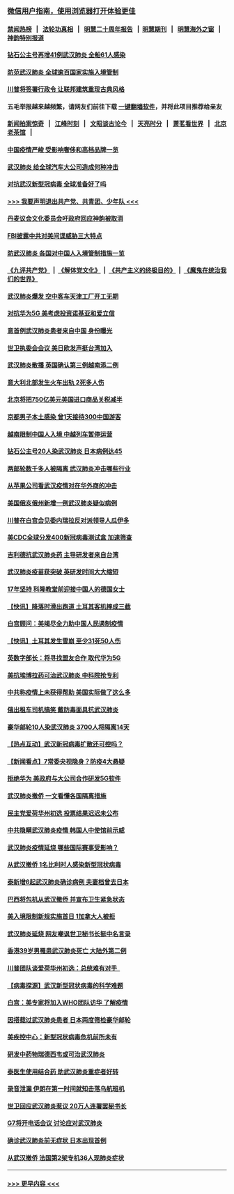 ### [微信用户指南，使用浏览器打开体验更佳](https://github.com/gfw-breaker/banned-news1/blob/master/indexes/wechat-guide.md?t=0)
#### [禁闻热榜](热点新闻.md?t=0)  &nbsp;&nbsp;|&nbsp;&nbsp; [法轮功真相](https://github.com/gfw-breaker/truth/blob/master/README.md?t=0) &nbsp;&nbsp;|&nbsp;&nbsp; [明慧二十周年报告](https://github.com/gfw-breaker/mh-reports/blob/master/README.md?t=0) &nbsp;&nbsp;|&nbsp;&nbsp;[明慧期刊](https://github.com/gfw-breaker/mh-qikan) &nbsp;&nbsp;|&nbsp;&nbsp; [明慧海外之窗](https://github.com/gfw-breaker/mh-news/blob/master/README.md?t=0) &nbsp;&nbsp;|&nbsp;&nbsp; [神韵特别报道](https://github.com/gfw-breaker/mh-news/blob/master/shenyun.md?t=0)
#### [钻石公主号再增41例武汉肺炎 全船61人感染](../pages/nsc418/n11850401.md?t=02071811) 
#### [防范武汉肺炎 全球逾百国家实施入境管制](../pages/nsc418/n11850557.md?t=02071811) 
#### [川普将签署行政令 让联邦建筑重现古典风格](../pages/nsc418/n11850654.md?t=02071811) 
#### 五毛举报越来越频繁，请网友们前往下载 [一键翻墙软件](https://github.com/gfw-breaker/ssr-accounts)，并将此项目推荐给亲友
#### [新闻拍案惊奇](https://github.com/gfw-breaker/banned-news1/blob/master/pages/link4.md) &nbsp;&nbsp;|&nbsp;&nbsp; [江峰时刻](https://github.com/gfw-breaker/banned-news1/blob/master/pages/link4.md) &nbsp;&nbsp;|&nbsp;&nbsp; [文昭谈古论今](https://github.com/gfw-breaker/banned-news1/blob/master/pages/link4.md) &nbsp;&nbsp;|&nbsp;&nbsp; [天亮时分](https://github.com/gfw-breaker/banned-news1/blob/master/pages/link4.md) &nbsp;&nbsp;|&nbsp;&nbsp; [萧茗看世界](https://github.com/gfw-breaker/banned-news1/blob/master/pages/link4.md) &nbsp;&nbsp;|&nbsp;&nbsp; [北京老茶馆](https://github.com/gfw-breaker/banned-news1/blob/master/pages/link4.md) &nbsp;&nbsp;|&nbsp;&nbsp; 
#### [中国疫情严峻 受影响奢侈和高档品牌一览](../pages/nsc418/n11850319.md?t=02071811) 
#### [武汉肺炎 给全球汽车大公司造成何种冲击](../pages/nsc418/n11850056.md?t=02071811) 
#### [对抗武汉新型冠病毒 全球准备好了吗](../pages/nsc418/n11850142.md?t=02071811) 
#### [>>> 我要声明退出共产党、共青团、少年队 <<<](https://github.com/begood0513/goodnews/blob/master/quit/letter.md) 
#### [丹麦议会文化委员会吁政府回应神韵被取消](../pages/nsc418/n11849312.md?t=02071811) 
#### [FBI披露中共对美间谍威胁三大特点](../pages/nsc418/n11849700.md?t=02071811) 
#### [防武汉肺炎 各国对中国人入境管制措施一览](../pages/nsc418/n11838726.md?t=02071811) 
#### [《九评共产党》](https://github.com/begood0513/9ping.md/blob/master/README.md) &nbsp;|&nbsp; [《解体党文化》](../../../../jtdwh.md/blob/master/README.md)  &nbsp;|&nbsp; [《共产主义的终极目的》](../../../../gczydzjmd.md/blob/master/README.md) &nbsp;|&nbsp; [《魔鬼在统治我们的世界》](../../../../mgztzwmdsj.md/blob/master/README.md) 
#### [武汉肺炎爆发 空中客车天津工厂开工无期](../pages/nsc418/n11849634.md?t=02071811) 
#### [对抗华为5G 美考虑投资诺基亚和爱立信](../pages/nsc418/n11849510.md?t=02071811) 
#### [意首例武汉肺炎患者来自中国 身份曝光](../pages/nsc418/n11849454.md?t=02071811) 
#### [世卫执委会会议 美日欧发声挺台湾加入](../pages/nsc418/n11849433.md?t=02071811) 
#### [武汉肺炎散播 英国确认第三例越南添二例](../pages/nsc418/n11849439.md?t=02071811) 
#### [意大利北部发生火车出轨 2死多人伤](../pages/nsc418/n11848999.md?t=02071811) 
#### [北京将把750亿美元美国进口商品关税减半](../pages/nsc418/n11848896.md?t=02071811) 
#### [京都男子本土感染 曾1天接待300中国游客](../pages/nsc418/n11848641.md?t=02071811) 
#### [越南限制中国人入境 中越列车暂停运营](../pages/nsc418/n11847844.md?t=02071811) 
#### [钻石公主号20人染武汉肺炎 日本病例达45](../pages/nsc418/n11847823.md?t=02071811) 
#### [两邮轮数千多人被隔离 武汉肺炎冲击哪些行业](../pages/nsc418/n11847456.md?t=02071811) 
#### [从苹果公司看武汉疫情对在华外商的冲击](../pages/nsc418/n11847586.md?t=02071811) 
#### [美国俄亥俄州新增一例武汉肺炎疑似病例](../pages/nsc418/n11847714.md?t=02071811) 
#### [川普在白宫会见委内瑞拉反对派领导人瓜伊多](../pages/nsc418/n11847391.md?t=02071811) 
#### [美CDC全球分发400新冠病毒测试盒 加速筛查](../pages/nsc418/n11847260.md?t=02071811) 
#### [吉利德抗武汉肺炎药 主导研发者来自台湾](../pages/nsc418/n11847064.md?t=02071811) 
#### [武汉肺炎疫苗获突破 英研发时间大大缩短](../pages/nsc418/n11846915.md?t=02071811) 
#### [17年坚持 科隆教堂前迎接中国人的德国女士](../pages/nsc418/n11846781.md?t=02071811) 
#### [【快讯】降落时滑出跑道 土耳其客机摔成三截](../pages/nsc418/n11847021.md?t=02071811) 
#### [白宫顾问：美竭尽全力助中国人民遏制疫情](../pages/nsc418/n11846756.md?t=02071811) 
#### [【快讯】土耳其发生雪崩 至少31死50人伤](../pages/nsc418/n11846680.md?t=02071811) 
#### [英数字部长：将寻找盟友合作 取代华为5G](../pages/nsc418/n11846485.md?t=02071811) 
#### [美抗埃博拉药可治武汉肺炎 中科院抢专利](../pages/nsc418/n11846409.md?t=02071811) 
#### [中共称疫情上未获得帮助 美国实际做了这么多](../pages/nsc418/n11846008.md?t=02071811) 
#### [俄出租车司机搞笑 戴防毒面具抗武汉肺炎](../pages/nsc418/n11845703.md?t=02071811) 
#### [豪华邮轮10人染武汉肺炎 3700人将隔离14天](../pages/nsc418/n11845543.md?t=02071811) 
#### [【热点互动】武汉新冠病毒扩散还可控吗？](../pages/nsc418/n11844750.md?t=02071811) 
#### [【新闻看点】7常委央视隐身？防疫4大悬疑](../pages/nsc418/n11844611.md?t=02071811) 
#### [拒绝华为 美政府与大公司合作研发5G软件](../pages/nsc418/n11844625.md?t=02071811) 
#### [武汉肺炎撤侨 一文看懂各国隔离措施](../pages/nsc418/n11844216.md?t=02071811) 
#### [民主党爱荷华州初选 投票结果迟迟未公布](../pages/nsc418/n11844207.md?t=02071811) 
#### [中共隐瞒武汉肺炎疫情 韩国人中使馆前示威](../pages/nsc418/n11844084.md?t=02071811) 
#### [武汉肺炎疫情延烧 哪些国际赛事受影响？](../pages/nsc418/n11843958.md?t=02071811) 
#### [从武汉撤侨 1名比利时人感染新型冠状病毒](../pages/nsc418/n11843977.md?t=02071811) 
#### [泰新增6起武汉肺炎确诊病例 夫妻档曾去日本](../pages/nsc418/n11843900.md?t=02071811) 
#### [巴西将包机从武汉撤侨 并宣布卫生紧急状态](../pages/nsc418/n11843418.md?t=02071811) 
#### [美入境限制新规实施首日 1加拿大人被拒](../pages/nsc418/n11843058.md?t=02071811) 
#### [武汉肺炎延烧 网友嘲讽世卫秘书长挺中名言录](../pages/nsc418/n11843056.md?t=02071811) 
#### [香港39岁男罹患武汉肺炎死亡 大陆外第二例](../pages/nsc418/n11843026.md?t=02071811) 
#### [川普团队谈爱荷华州初选：总统难有对手  ](../pages/nsc418/n11842867.md?t=02071811) 
#### [【病毒探源】武汉新型冠状病毒的科学难题](../pages/nsc418/n11842176.md?t=02071811) 
#### [白宫：美专家将加入WHO团队访华 了解疫情](../pages/nsc418/n11842198.md?t=02071811) 
#### [因搭载过武汉肺炎患者 日本两度筛检豪华邮轮](../pages/nsc418/n11842447.md?t=02071811) 
#### [美疾控中心：新型冠状病毒危机前所未有](../pages/nsc418/n11842406.md?t=02071811) 
#### [研发中药物瑞德西韦或可治武汉肺炎](../pages/nsc418/n11842100.md?t=02071811) 
#### [泰医生使用结合药 助武汉肺炎重症者好转](../pages/nsc418/n11842096.md?t=02071811) 
#### [录音泄漏 伊朗在第一时间就知击落乌航班机](../pages/nsc418/n11842002.md?t=02071811) 
#### [世卫回应武汉肺炎惹议 20万人连署罢秘书长](../pages/nsc418/n11841664.md?t=02071811) 
#### [G7将开电话会议 讨论应对武汉肺炎](../pages/nsc418/n11841658.md?t=02071811) 
#### [确诊武汉肺炎前无症状 日本出现首例](../pages/nsc418/n11841567.md?t=02071811) 
#### [从武汉撤侨 法国第2架专机36人现肺炎症状](../pages/nsc418/n11841382.md?t=02071811) 

----
#### [ >>> 更早内容 <<< ](../indexes/nsc418-earlier.md)
